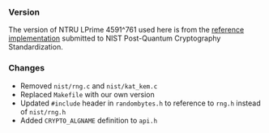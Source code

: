 ### Version

The version of NTRU LPrime 4591^761 used here is from the [reference implementation](https://csrc.nist.gov/CSRC/media/Projects/Post-Quantum-Cryptography/documents/round-1/submissions/NTRU_Prime.zip) submitted to NIST Post-Quantum Cryptography Standardization.

### Changes

- Removed `nist/rng.c` and `nist/kat_kem.c`
- Replaced `Makefile` with our own version
- Updated `#include` header in `randombytes.h` to reference to `rng.h` instead of `nist/rng.h`
- Added `CRYPTO_ALGNAME` definition to `api.h`

